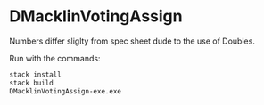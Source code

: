 # DMacklinVotingAssign

Numbers differ sliglty from spec sheet dude to the use of Doubles.

Run with the commands:
```bash
stack install
stack build
DMacklinVotingAssign-exe.exe
```

